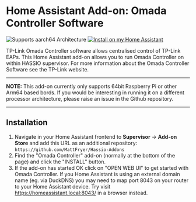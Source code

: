 # Home Assistant Add-on: Omada Controller Software

![Supports aarch64 Architecture][aarch64-shield]
[![Install on my Home Assistant][install-badge]][install-url]

TP-Link Omada Controller software allows centralised control of TP-Link EAPs. This Home Assistant add-on allows you to run Omada Controller on within HASSIO supervisor. For more information about the Omada Controller Software see the TP-Link website.

---

**NOTE:** This add-on currently only supports 64bit Raspberry Pi or other Arm64 based bords. If you would be interesting in running it on a different processor architecture, please raise an issue in the Github repository.

---

## Installation

1. Navigate in your Home Assistant frontend to **Supervisor** -> **Add-on Store** and add this URL as an additional repository: `https://github.com/MattFryer/Hassio-Addons`
2. Find the "Omada Controller" add-on (normally at the bottom of the page) and click the "INSTALL" button.
3. If the add-on has started OK click on "OPEN WEB UI" to get started with Omada Controller. If you Home Assistant is using an external domain name (eg. via DuckDNS) you may need to map port 8043 on your router to your Home Assistant device. Try visit https://homeassistant.local:8043/ in a browser instead.

[aarch64-shield]: https://img.shields.io/badge/aarch64-yes-green.svg
[install-url]: https://my.home-assistant.io/redirect/supervisor_addon?addon=d1f42497_omada_controller
[install-badge]: https://img.shields.io/badge/Install%20on%20my-Home%20Assistant-41BDF5?logo=home-assistant

